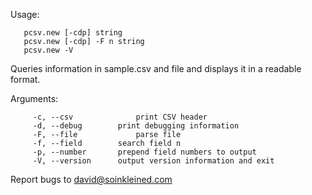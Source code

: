 Usage: 

       pcsv.new [-cdp] string
       pcsv.new [-cdp] -F n string
       pcsv.new -V

Queries information in sample.csv
and file and displays it in a
readable format.

Arguments:

         -c, --csv		        print CSV header
         -d, --debug		print debugging information
         -F, --file	        	parse file
         -f, --field		search field n
         -p, --number		prepend field numbers to output
         -V, --version		output version information and exit

Report bugs to <david@soinkleined.com>

